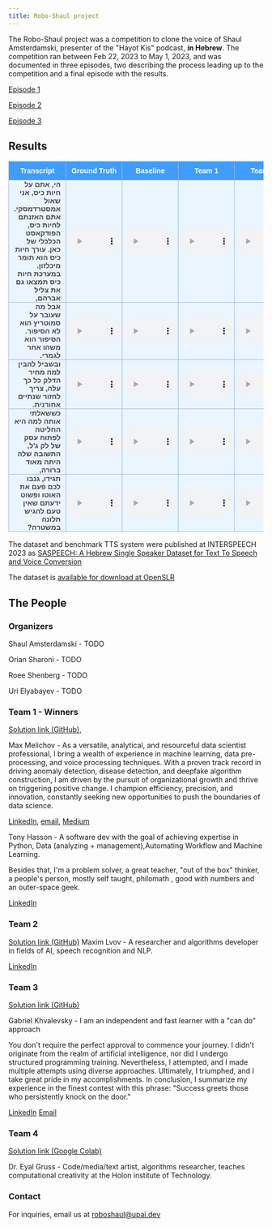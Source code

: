 ```yaml
---
title: Robo-Shaul project
---
```

<style type="text/css">
  .tg {
    border-collapse: collapse;
    border-color: #9ABAD9;
    border-spacing: 0;
  }

  .tg td {
    background-color: #EBF5FF;
    border-color: #9ABAD9;
    border-style: solid;
    border-width: 1px;
    color: #444;
    font-family: Arial, sans-serif;
    font-size: 14px;
    overflow: hidden;
    padding: 0px 0px;
    word-break: normal;
    font-weight: bold;
    vertical-align: middle;
    horizontal-align: center;
    /*white-space: nowrap;*/
    white-space: normal;
    text-align: center
  }
  .tg td:first-child {
    padding: 0px 10px;
    direction: rtl;
    text-align: right;
  }

  .tg th {
    background-color: #409cff;
    border-color: #9ABAD9;
    border-style: solid;
    border-width: 1px;
    color: #fff;
    font-family: Arial, sans-serif;
    font-size: 14px;
    font-weight: normal;
    overflow: hidden;
    padding: 0px 20px;
    word-break: normal;
    font-weight: bold;
    vertical-align: middle;
    horizontal-align: center;
    white-space: nowrap;
    padding: 10px;
    margin: auto;
    text-align: center;
  }

  .tg .tg-0pky {
    border-color: inherit;
    text-align: center;
    vertical-align: top,
  }

  .tg .tg-fymr {
    border-color: inherit;
    font-weight: bold;
    text-align: center;
    vertical-align: top
  }
  .slider {
  -webkit-appearance: none;
  width: 75%;
  height: 15px;
  border-radius: 5px;
  background: #d3d3d3;
  outline: none;
  opacity: 0.7;
  -webkit-transition: .2s;
  transition: opacity .2s;
}

.slider::-webkit-slider-thumb {
  -webkit-appearance: none;
  appearance: none;
  width: 25px;
  height: 25px;
  border-radius: 50%;
  background: #409cff;
  cursor: pointer;
}

.slider::-moz-range-thumb {
  width: 25px;
  height: 25px;
  border-radius: 50%;
  background: #409cff;
  cursor: pointer;
}

audio {
    width: 110px;
}
</style>

The Robo-Shaul project was a competition to clone the voice of Shaul Amsterdamski, presenter of the "Hayot Kis" podcast, **in Hebrew**. The competition ran between Feb 22, 2023 to May 1, 2023, and was documented in three episodes, two describing the process leading up to the competition and a final episode with the results.

[Episode 1](https://omny.fm/shows/hayot-kiss/257)

[Episode 2](https://omny.fm/shows/hayot-kiss/258)

[Episode 3](https://omny.fm/shows/hayot-kiss/274)

## Results

<table border="0" class="dataframe tg">
  <thead>
    <tr style="text-align: center;">
      <th>Transcript</th>
      <th>Ground Truth</th>
      <th>Baseline</th>
      <th>Team 1</th>
      <th>Team 2</th>
      <th>Team 3</th>
      <th>Team 4</th>
    </tr>
  </thead>
  <tbody>
    <tr>
      <td>הי, אתם על חיות כיס, אני שאול אמסטרדמסקי.
אתם האזנתם לחיות כיס, הפודקאסט הכלכלי של כאן.
עורך חיות כיס הוא תומר מיכלזון.
במערכת חיות כיס תמצאו גם את צליל אברהם,</td>
      <td><audio id="audio-small" controls>
    <source src="audio/shaul/1_opening_shaul.wav" type="audio/wav">
</audio></td>
      <td><audio id="audio-small" controls>
    <source src="audio/baseline/1_opening_baseline.wav" type="audio/wav">
</audio></td>
      <td><audio id="audio-small" controls>
    <source src="audio/team_1/1_opening_maxim_melichov_and_tony_hasson.wav" type="audio/wav">
</audio></td>
      <td><audio id="audio-small" controls>
    <source src="audio/team_2/1_opening_maxim_lvov.wav" type="audio/wav">
</audio></td>
      <td><audio id="audio-small" controls>
    <source src="audio/team_3/1_opening_ gaby.wav" type="audio/wav">
</audio></td>
      <td><audio id="audio-small" controls>
    <source src="audio/team_4/1_opening_gruss.wav" type="audio/wav">
</audio></td>
    </tr>
    <tr>
      <td>אבל מה שעובר על סמוטריץ הוא לא הסיפור. הסיפור הוא משהו אחר לגמרי.</td>
      <td><audio id="audio-small" controls>
    <source src="audio/shaul/2_story_shaul.wav" type="audio/wav">
</audio></td>
      <td><audio id="audio-small" controls>
    <source src="audio/baseline/2_story_baseline.wav" type="audio/wav">
</audio></td>
      <td><audio id="audio-small" controls>
    <source src="audio/team_1/2_story_maxim_melichov_tony_hasson.wav" type="audio/wav">
</audio></td>
      <td><audio id="audio-small" controls>
    <source src="audio/team_2/2_story_maxim_lvov.wav" type="audio/wav">
</audio></td>
      <td><audio id="audio-small" controls>
    <source src="audio/team_3/2_story_gaby.wav" type="audio/wav">
</audio></td>
      <td><audio id="audio-small" controls>
    <source src="audio/team_4/2_story_gruss.wav" type="audio/wav">
</audio></td>
    </tr>
    <tr>
      <td>ובשביל להבין למה מחיר הדלק כל כך עלה, צריך לחזור שנתיים אחורנית.</td>
      <td><audio id="audio-small" controls>
    <source src="audio/shaul/3_prices_shaul.wav" type="audio/wav">
</audio></td>
      <td><audio id="audio-small" controls>
    <source src="audio/baseline/3_prices_baseline.wav" type="audio/wav">
</audio></td>
      <td><audio id="audio-small" controls>
    <source src="audio/team_1/3_prices_maxim_melichov_tony_hasson.wav" type="audio/wav">
</audio></td>
      <td><audio id="audio-small" controls>
    <source src="audio/team_2/3_prices_maxim_lvov.wav" type="audio/wav">
</audio></td>
      <td><audio id="audio-small" controls>
    <source src="audio/team_3/3_prices_gaby.wav" type="audio/wav">
</audio></td>
      <td><audio id="audio-small" controls>
    <source src="audio/team_4/3_prices_gruss.wav" type="audio/wav">
</audio></td>
    </tr>
    <tr>
      <td>כששאלתי אותה למה היא החליטה לפתוח עסק של לק ג&#x27;ל, התשובה שלה היתה מאוד ברורה,</td>
      <td><audio id="audio-small" controls>
    <source src="audio/shaul/4_nailpolish_shaul.wav" type="audio/wav">
</audio></td>
      <td><audio id="audio-small" controls>
    <source src="audio/baseline/4_nailpolish_baseline.wav" type="audio/wav">
</audio></td>
      <td><audio id="audio-small" controls>
    <source src="audio/team_1/4_nailpolish_maxim_melichov_tony_hasson.wav" type="audio/wav">
</audio></td>
      <td><audio id="audio-small" controls>
    <source src="audio/team_2/4_nailpolish_maxim_lvov.wav" type="audio/wav">
</audio></td>
      <td><audio id="audio-small" controls>
    <source src="audio/team_3/4_nailpolish_gaby.wav" type="audio/wav">
</audio></td>
      <td><audio id="audio-small" controls>
    <source src="audio/team_4/4_nailpolish_gruss.wav" type="audio/wav">
</audio></td>
    </tr>
    <tr>
      <td>תגידו, גנבו לכם פעם את האוטו ופשוט ידעתם שאין טעם להגיש תלונה במשטרה?</td>
      <td><audio id="audio-small" controls>
    <source src="audio/shaul/5_police_shaul.wav" type="audio/wav">
</audio></td>
      <td><audio id="audio-small" controls>
    <source src="audio/baseline/5_police_baseline.wav" type="audio/wav">
</audio></td>
      <td><audio id="audio-small" controls>
    <source src="audio/team_1/5_police_maxim_melichov_tony_hasson.wav" type="audio/wav">
</audio></td>
      <td><audio id="audio-small" controls>
    <source src="audio/team_2/5_police_maxim_lvov.wav" type="audio/wav">
</audio></td>
      <td><audio id="audio-small" controls>
    <source src="audio/team_3/5_police_gaby.wav" type="audio/wav">
</audio></td>
      <td><audio id="audio-small" controls>
    <source src="audio/team_4/5_police_gruss.wav" type="audio/wav">
</audio></td>
    </tr>
  </tbody>
</table>

The dataset and benchmark TTS system were published at INTERSPEECH 2023 as [SASPEECH: A Hebrew Single Speaker Dataset for Text To Speech and Voice Conversion](TODO)

The dataset is [available for download at OpenSLR](http://openslr.org/134/)

## The People

### Organizers
Shaul Amsterdamski - TODO

Orian Sharoni - TODO

Roee Shenberg - TODO

Uri Elyabayev - TODO
### Team 1 - Winners
[Solution link (GitHub)](https://github.com/maxmelichov/Text-To-speech), 

Max Melichov - As a versatile, analytical, and resourceful data scientist professional, I bring a wealth of experience in machine learning, data pre-processing, and voice processing techniques. With a proven track record in driving anomaly detection, disease detection, and deepfake algorithm construction, I am driven by the pursuit of organizational growth and thrive on triggering positive change. I champion efficiency, precision, and innovation, constantly seeking new opportunities to push the boundaries of data science.

[LinkedIn](https://www.linkedin.com/in/max-melichov/), [email](mailto:Maxme006@gmail.com), [Medium](https://medium.com/@maxme006)

Tony Hasson - A software dev with the goal of achieving expertise in Python, Data (analyzing + management),Automating Workflow and Machine Learning.

Besides that, I'm a problem solver, a great teacher, "out of the box" thinker, a people's person, mostly self taught, philomath , good with numbers and an outer-space geek.

[LinkedIn](https://www.linkedin.com/in/tony-hasson-a14402205/)

### Team 2
[Solution link (GitHub)](https://github.com/maxlvov/roboshaul_tts_vc)
Maxim Lvov - A researcher and algorithms developer in fields of AI, speech recognition and NLP.

[LinkedIn](https://www.linkedin.com/in/maxim-lvov-a0042a8b/)

### Team 3
[Solution link (GitHub)](https://github.com/gabykh1/Robo-Shaul)

Gabriel Khvalevsky - I am an independent and fast learner with a "can do" approach

You don't require the perfect approval to commence your journey.
I didn't originate from the realm of artificial intelligence, nor did I undergo structured programming training.
Nevertheless, I attempted, and I made multiple attempts using diverse approaches.
Ultimately, I triumphed, and I take great pride in my accomplishments.
In conclusion, I summarize my experience in the finest contest with this phrase:
"Success greets those who persistently knock on the door."

[LinkedIn](https://www.linkedin.com/in/gabriel-khvalevsky/) [Email](mailto:gaby2002yo@gmail.com)
### Team 4
[Solution link (Google Colab)](http://bit.ly/roboshaul)

Dr. Eyal Gruss - Code/media/text artist, algorithms researcher, teaches computational creativity at the Holon institute of Technology.

### Contact

For inquiries, email us at [roboshaul@upai.dev](mailto:roboshaul@upai.dev)